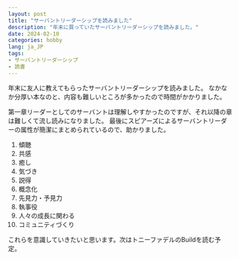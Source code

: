 ```yaml
---
layout: post
title: "サーバントリーダーシップを読みました"
description: "年末に買っていたサーバントリーダーシップを読みました。"
date: 2024-02-10
categories: hobby
lang: ja_JP
tags:
- サーバントリーダーシップ
- 読書
---
```


年末に友人に教えてもらったサーバントリーダーシップを読みました。
なかなか分厚い本なのと、内容も難しいところが多かったので時間がかかりました。

第一章リーダーとしてのサーバントは理解しやすかったのですが、それ以降の章は難しくて流し読みになりました。
最後にスピアーズによるサーバントリーダーの属性が簡潔にまとめられているので、助かりました。

1. 傾聴
2. 共感
3. 癒し
4. 気づき
5. 説得
6. 概念化
7. 先見力・予見力
8. 執事役
9. 人々の成長に関わる
10. コミュニティづくり

これらを意識していきたいと思います。次はトニーファデルのBuildを読む予定。